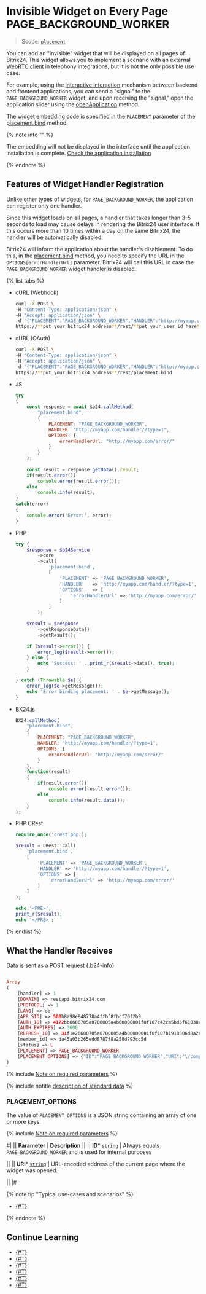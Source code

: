 # Invisible Widget on Every Page PAGE_BACKGROUND_WORKER

> Scope: [`placement`](../../scopes/permissions.md)

You can add an "invisible" widget that will be displayed on all pages of Bitrix24. This widget allows you to implement a scenario with an external [WebRTC client](../ui-interaction/page-background-worker/index.md) in telephony integrations, but it is not the only possible use case.

For example, using the [interactive interaction](../../../settings/interactivity/index.md) mechanism between backend and frontend applications, you can send a "signal" to the `PAGE_BACKGROUND_WORKER` widget, and upon receiving the "signal," open the application slider using the [openApplication](../open-application.md) method.

The widget embedding code is specified in the `PLACEMENT` parameter of the [placement.bind](../placement-bind.md) method.

{% note info "" %}

The embedding will not be displayed in the interface until the application installation is complete. [Check the application installation](../../../settings/app-installation/installation-finish.md)

{% endnote %}

## Features of Widget Handler Registration

Unlike other types of widgets, for `PAGE_BACKGROUND_WORKER`, the application can register only one handler.

Since this widget loads on all pages, a handler that takes longer than 3-5 seconds to load may cause delays in rendering the Bitrix24 user interface. If this occurs more than 10 times within a day on the same Bitrix24, the handler will be automatically disabled.

Bitrix24 will inform the application about the handler's disablement. To do this, in the [placement.bind](../placement-bind.md) method, you need to specify the URL in the `OPTIONS[errorHandlerUrl]` parameter. Bitrix24 will call this URL in case the `PAGE_BACKGROUND_WORKER` widget handler is disabled.

{% list tabs %}

- cURL (Webhook)

    ```bash
    curl -X POST \
    -H "Content-Type: application/json" \
    -H "Accept: application/json" \
    -d '{"PLACEMENT":"PAGE_BACKGROUND_WORKER","HANDLER":"http://myapp.com/handler/?type=1","OPTIONS":{"errorHandlerUrl":"http://myapp.com/error/"}}' \
    https://**put_your_bitrix24_address**/rest/**put_your_user_id_here**/**put_your_webhook_here**/placement.bind
    ```

- cURL (OAuth)

    ```bash
    curl -X POST \
    -H "Content-Type: application/json" \
    -H "Accept: application/json" \
    -d '{"PLACEMENT":"PAGE_BACKGROUND_WORKER","HANDLER":"http://myapp.com/handler/?type=1","OPTIONS":{"errorHandlerUrl":"http://myapp.com/error/"},"auth":"**put_access_token_here**"}' \
    https://**put_your_bitrix24_address**/rest/placement.bind
    ```

- JS

    ```js
    try
    {
    	const response = await $b24.callMethod(
    		"placement.bind",
    		{ 
    			PLACEMENT: "PAGE_BACKGROUND_WORKER",
    			HANDLER: "http://myapp.com/handler/?type=1",
    			OPTIONS: {
    				errorHandlerUrl: "http://myapp.com/error/"
    			}
    		}
    	);
    	
    	const result = response.getData().result;
    	if(result.error())
    		console.error(result.error());
    	else
    		console.info(result);
    }
    catch(error)
    {
    	console.error('Error:', error);
    }
    ```

- PHP

    ```php
    try {
        $response = $b24Service
            ->core
            ->call(
                'placement.bind',
                [
                    'PLACEMENT' => 'PAGE_BACKGROUND_WORKER',
                    'HANDLER'   => 'http://myapp.com/handler/?type=1',
                    'OPTIONS'   => [
                        'errorHandlerUrl' => 'http://myapp.com/error/'
                    ]
                ]
            );
    
        $result = $response
            ->getResponseData()
            ->getResult();
    
        if ($result->error()) {
            error_log($result->error());
        } else {
            echo 'Success: ' . print_r($result->data(), true);
        }
    
    } catch (Throwable $e) {
        error_log($e->getMessage());
        echo 'Error binding placement: ' . $e->getMessage();
    }
    ```

- BX24.js

    ```js
    BX24.callMethod(
        "placement.bind",
        { 
            PLACEMENT: "PAGE_BACKGROUND_WORKER",
            HANDLER: "http://myapp.com/handler/?type=1",
            OPTIONS: {
                errorHandlerUrl: "http://myapp.com/error/"
            }
        },
        function(result)
        {
            if(result.error())
                console.error(result.error());
            else
                console.info(result.data());
        }
    );
    ```

- PHP CRest

    ```php
    require_once('crest.php');

    $result = CRest::call(
        'placement.bind',
        [
            'PLACEMENT' => 'PAGE_BACKGROUND_WORKER',
            'HANDLER' => 'http://myapp.com/handler/?type=1',
            'OPTIONS' => [
                'errorHandlerUrl' => 'http://myapp.com/error/'
            ]
        ]
    );

    echo '<PRE>';
    print_r($result);
    echo '</PRE>';
    ```

{% endlist %}

## What the Handler Receives

Data is sent as a POST request {.b24-info}

```php

Array
(
    [handler] => 1
    [DOMAIN] => restapi.bitrix24.com
    [PROTOCOL] => 1
    [LANG] => de
    [APP_SID] => 588b8a98e848778a4ffb38fbcf70f2b9
    [AUTH_ID] => 4172bb6600705a0700005a4b00000001f0f107c42ca5bd5f61030c5d9c3e4d60d11b5a
    [AUTH_EXPIRES] => 3600
    [REFRESH_ID] => 31f1e26600705a0700005a4b00000001f0f107b1918506d8a2ed9ecf76e8fdac962471
    [member_id] => da45a03b265edd8787f8a258d793cc5d
    [status] => L
    [PLACEMENT] => PAGE_BACKGROUND_WORKER
    [PLACEMENT_OPTIONS] => {"ID":"PAGE_BACKGROUND_WORKER","URI":"\/company\/personal\/user\/1\/blog\/"}
)

```

{% include [Note on required parameters](../../../_includes/required.md) %}

{% include notitle [description of standard data](../_includes/widget_data.md) %}

### PLACEMENT_OPTIONS

The value of `PLACEMENT_OPTIONS` is a JSON string containing an array of one or more keys.

{% include [Note on required parameters](../../../_includes/required.md) %}

#|
|| **Parameter** | **Description** ||
|| **ID***
[`string`](../../data-types.md) | Always equals `PAGE_BACKGROUND_WORKER` and is used for internal purposes

||
|| **URI***
[`string`](../../data-types.md) | URL-encoded address of the current page where the widget was opened.

||
|#

{% note tip "Typical use-cases and scenarios" %}

- [{#T}](../ui-interaction/page-background-worker/index.md)

{% endnote %}

## Continue Learning

- [{#T}](../placement-bind.md)
- [{#T}](../ui-interaction/index.md)
- [{#T}](../ui-interaction/crm-card.md)
- [{#T}](../../../settings/interactivity/index.md)
- [{#T}](../open-application.md)
- [{#T}](../open-path.md)